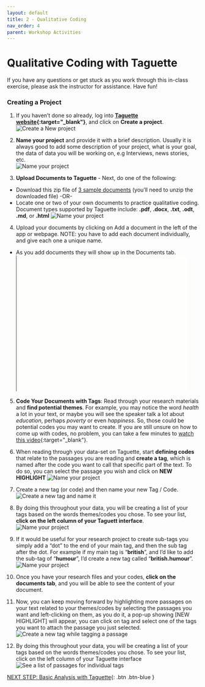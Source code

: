 ```yaml
---
layout: default
title: 2 - Qualitative Coding
nav_order: 4
parent: Workshop Activities
---
```

# Qualitative Coding with Taguette

If you have any questions or get stuck as you work through this in-class exercise, please ask the instructor for assistance.  Have fun!

### Creating a Project

1. If you haven’t done so already, log into **[Taguette website](https://www.taguette.org){:target="_blank"}**, and click on **Create a project**. 
![Create a New project](/images/taguette-coding-2.png)

2. **Name your project** and provide it with a brief description. Usually it is always good to add some description of your project, what is your goal, the data of data you will be working on, e.g Interviews, news stories, etc.<br>
![Name your project](/images/taguette-coding-3.gif)

3. **Upload Documents to Taguette** - Next, do one of the following:
  - Download this zip file of [3 sample documents](taguette-docs.zip) (you’ll need to unzip the downloaded file) -OR- 
  - Locate one or two of your own documents to practice qualitative coding. Document types supported by Taguette include: **.pdf**, **.docx**, **.txt**, **.odt**, **.md**, or **.html**
![Name your project](/images/taguette-coding-4.png)

4. Upload your documents by clicking on Add a document in the left of the app or webpage. NOTE: you have to add each document individually, and give each one a unique name.
- As you add documents they will show up in the Documents tab.
![Add documents to your project](/images/taguette-coding-4.gif)

5. **Code Your Documents with Tags**: Read through your research materials and **find potential themes**. For example, you may notice the word *health* a lot in your text, or maybe you will see the speaker talk a lot about *education*, perhaps *poverty* or even *happiness*. So, those could be potential codes you may want to create.  If you are still unsure on how to come up with codes, no problem, you can take a few minutes to [watch this video](https://www.youtube.com/watch?v=eT-EDgwRvRU){:target="_blank"}.

6. When reading through your data-set on Taguette, start **defining codes** that relate to the passages you are reading and **create a tag**, which is named after the code you want to call that specific part of the text. To do so, you can select the passage you wish and click on **NEW HIGHLIGHT**
![Name your project](/images/taguette-coding-5.png)

7. Create a new tag (or code) and then name your new Tag / Code.
![Create a new tag and name it](/images/taguette-coding-6.gif)

8. By doing this throughout your data, you will be creating a list of your tags based on the words themes/codes you chose. To see your list, **click on the left column of your Taguett interface**.<br>
![Name your project](/images/taguette-coding-8.png)

9. If it would be useful for your research project to create sub-tags you simply add a “dot” to the end of your main tag, and then the sub tag after the dot. For example if my main tag is “**british**”, and I’d like to add the sub-tag of “**humour**”, I’d create a new tag called “**british.humour**”.
![Name your project](/images/taguette-coding-9.png)

10. Once you have your research files and your codes, **click on the documents tab**, and you will be able to see the content of your document.

11. Now, you can keep moving forward by highlighting more passages on your text related to your themes/codes by selecting the passages you want and left-clicking on them, as you do it, a pop-up showing [NEW HIGHLIGHT] will appear, you can click on tag and select one of the tags you want to attach the passage you just selected.<br>
![Create a new tag while tagging a passage](/images/taguette-coding-10.gif)

12. By doing this throughout your data, you will be creating a list of your tags based on the words themes/codes you chose. To see your list, click on the left column of your Taguette interface
![See a list of passages for individual tags](/images/taguette-coding-10.png)

[NEXT STEP: Basic Analysis with Taguette](basic-analysis.html){: .btn .btn-blue }
